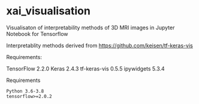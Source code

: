 # xai_visualisation
Visualisaton of interpretability methods of 3D MRI images in Jupyter Notebook for Tensorflow

Interpretablity methods derived from https://github.com/keisen/tf-keras-vis

Requirements:

TensorFlow 2.2.0
Keras 2.4.3
tf-keras-vis 0.5.5
ipywidgets 5.3.4

Requirements

    Python 3.6-3.8
    tensorflow>=2.0.2





